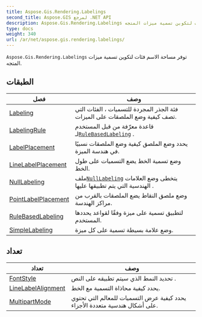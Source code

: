 ```yaml
---
title: Aspose.Gis.Rendering.Labelings
second_title: Aspose.GIS لمرجع .NET API
description: Aspose.Gis.Rendering.Labelings توفر مساحة الاسم فئات لتكوين تسمية ميزات المتجه.
type: docs
weight: 340
url: /ar/net/aspose.gis.rendering.labelings/
---
```

`Aspose.Gis.Rendering.Labelings` توفر مساحة الاسم فئات لتكوين تسمية ميزات المتجه.

## الطبقات

| فصل | وصف |
| --- | --- |
| [Labeling](./labeling/) | فئة الجذر المجردة للتسميات ، الفئات التي تصف كيفية وضع الملصقات على الميزات. |
| [LabelingRule](./labelingrule/) | قاعدة معرّفة من قبل المستخدم لـ[`RuleBasedLabeling`](../aspose.gis.rendering.labelings/rulebasedlabeling/) . |
| [LabelPlacement](./labelplacement/) | يحدد وضع الملصق كيفية وضع الملصقات نسبيًا في هندسة الميزة. |
| [LineLabelPlacement](./linelabelplacement/) | وضع تسمية الخط يضع التسميات على طول الخط. |
| [NullLabeling](./nulllabeling/) | ملف[`NullLabeling`](../aspose.gis.rendering.labelings/nulllabeling/) يتخطى وضع العلامات الهندسية التي يتم تطبيقها عليها . |
| [PointLabelPlacement](./pointlabelplacement/) | وضع ملصق النقاط يضع الملصقات بالقرب من مراكز الهندسة. |
| [RuleBasedLabeling](./rulebasedlabeling/) | لتطبيق تسمية على ميزة وفقًا لقواعد يحددها المستخدم. |
| [SimpleLabeling](./simplelabeling/) | وضع علامة بسيطة تسمية على كل ميزة. |
## تعداد

| تعداد | وصف |
| --- | --- |
| [FontStyle](./fontstyle/) | تحديد النمط الذي سيتم تطبيقه على النص . |
| [LineLabelAlignment](./linelabelalignment/) | يحدد كيفية محاذاة التسمية مع الخط. |
| [MultipartMode](./multipartmode/) | يحدد كيفية عرض التسميات للمعالم التي تحتوي على أشكال هندسية متعددة الأجزاء. |


